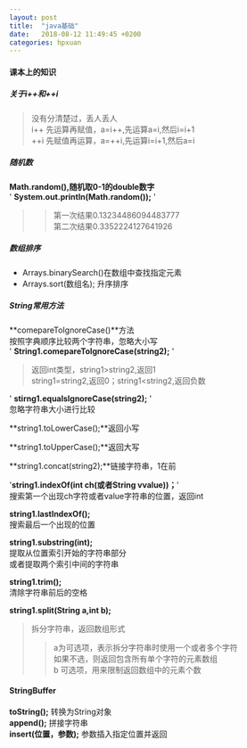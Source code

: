 ```yaml
---
layout: post
title:  "java基础"
date:   2018-08-12 11:49:45 +0200
categories: hpxuan
---
```

#### 课本上的知识  
##### 关于i++和++i   
> 没有分清楚过，丢人丢人  
> i++ 先运算再赋值，a=i++,先运算a=i,然后i=i+1  
> ++i 先赋值再运算，a=++i,先运算i=i+1,然后a=i  
##### 随机数  
 **Math.random(),随机取0-1的double数字**  
' **System.out.println(Math.random());** '  
>> 第一次结果0.13234486094483777  
>> 第二次结果0.3352224127641926  
##### 数组排序  
- Arrays.binarySearch()在数组中查找指定元素  
- Arrays.sort(数组名); 升序排序  
##### String常用方法

**comepareToIgnoreCase()**方法  
按照字典顺序比较两个字符串，忽略大小写  
' **String1.comepareToIgnoreCase(string2);** '  
> 返回int类型，string1>string2,返回1  
> string1=string2,返回0；string1<string2,返回负数

' **stirng1.equalsIgnoreCase(string2);** '  
忽略字符串大小进行比较

**string1.toLowerCase();**返回小写

**string1.toUpperCase();**返回大写

**string1.concat(string2);**链接字符串，1在前

'**string1.indexOf(int ch(或者String vvalue))；**'  
搜索第一个出现ch字符或者value字符串的位置，返回int

**string1.lastIndexOf();**  
搜索最后一个出现的位置

**string1.substring(int);**  
提取从位置索引开始的字符串部分  
或者提取两个索引中间的字符串

**string1.trim();**  
清除字符串前后的空格

**string1.split(String a,int b);**  
> 拆分字符串，返回数组形式  
>> a为可选项，表示拆分字符串时使用一个或者多个字符  
>> 如果不选，则返回包含所有单个字符的元素数组  
>> b 可选项，用来限制返回数组中的元素个数

#### StringBuffer  
**toString();** 转换为String对象  
**append();** 拼接字符串  
**insert(位置，参数);** 参数插入指定位置并返回
